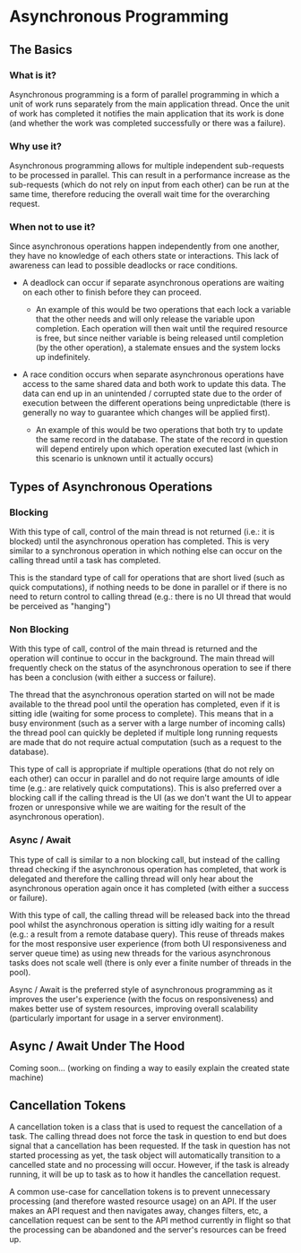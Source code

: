 ﻿# Asynchronous Programming

## The Basics

### What is it?

Asynchronous programming is a form of parallel programming in which a unit of work runs separately from the main application thread. Once the unit of work has completed it notifies the main application that its work is done (and whether the work was completed successfully or there was a failure).

### Why use it?

Asynchronous programming allows for multiple independent sub-requests to be processed in parallel. This can result in a performance increase as the sub-requests (which do not rely on input from each other) can be run at the same time, therefore reducing the overall wait time for the overarching request.

### When not to use it?

Since asynchronous operations happen independently from one another, they have no knowledge of each others state or interactions. This lack of awareness can lead to possible deadlocks or race conditions. 

- A deadlock can occur if separate asynchronous operations are waiting on each other to finish before they can proceed.
    - An example of this would be two operations that each lock a variable that the other needs and will only release the variable upon completion. Each operation will then wait until the required resource is free, but since neither variable is being released until completion (by the other operation), a stalemate ensues and the system locks up indefinitely.

- A race condition occurs when separate asynchronous operations have access to the same shared data and both work to update this data. The data can end up in an unintended / corrupted state due to the order of execution between the different operations being unpredictable (there is generally no way to guarantee which changes will be applied first).
    - An example of this would be two operations that both try to update the same record in the database. The state of the record in question will depend entirely upon which operation executed last (which in this scenario is unknown until it actually occurs)
      
## Types of Asynchronous Operations

### Blocking

With this type of call, control of the main thread is not returned (i.e.: it is blocked) until the asynchronous operation has completed. This is very similar to a synchronous operation in which nothing else can occur on the calling thread until a task has completed.

This is the standard type of call for operations that are short lived (such as quick computations), if nothing needs to be done in parallel or if there is no need to return control to calling thread (e.g.: there is no UI thread that would be perceived as "hanging")

### Non Blocking

With this type of call, control of the main thread is returned and the operation will continue to occur in the background. The main thread will frequently check on the status of the asynchronous operation to see if there has been a conclusion (with either a success or failure).

The thread that the asynchronous operation started on will not be made available to the thread pool until the operation has completed, even if it is sitting idle (waiting for some process to complete). This means that in a busy environment (such as a server with a large number of incoming calls) the thread pool can quickly be depleted if multiple long running requests are made that do not require actual computation (such as a request to the database).

This type of call is appropriate if multiple operations (that do not rely on each other) can occur in parallel and do not require large amounts of idle time (e.g.: are relatively quick computations). This is also preferred over a blocking call if the calling thread is the UI (as we don't want the UI to appear frozen or unresponsive while we are waiting for the result of the asynchronous operation).

### Async / Await

This type of call is similar to a non blocking call, but instead of the calling thread checking if the asynchronous operation has completed, that work is delegated and therefore the calling thread will only hear about the asynchronous operation again once it has completed (with either a success or failure).

With this type of call, the calling thread will be released back into the thread pool whilst the asynchronous operation is sitting idly waiting for a result (e.g.: a result from a remote database query). This reuse of threads makes for the most responsive user experience (from both UI responsiveness and server queue time) as using new threads for the various asynchronous tasks does not scale well (there is only ever a finite number of threads in the pool).

Async / Await is the preferred style of asynchronous programming as it improves the user's experience (with the focus on responsiveness) and makes better use of system resources, improving overall scalability (particularly important for usage in a server environment).

## Async / Await Under The Hood

Coming soon... (working on finding a way to easily explain the created state machine)

## Cancellation Tokens

A cancellation token is a class that is used to request the cancellation of a task. The calling thread does not force the task in question to end but does signal that a cancellation has been requested. If the task in question has not started processing as yet, the task object will automatically transition to a cancelled state and no processing will occur. However, if the task is already running, it will be up to task as to how it handles the cancellation request.

A common use-case for cancellation tokens is to prevent unnecessary processing (and therefore wasted resource usage) on an API. If the user makes an  API request and then navigates away, changes filters, etc, a cancellation request can be sent to the API method currently in flight so that the processing can be abandoned and the server's resources can be freed up.